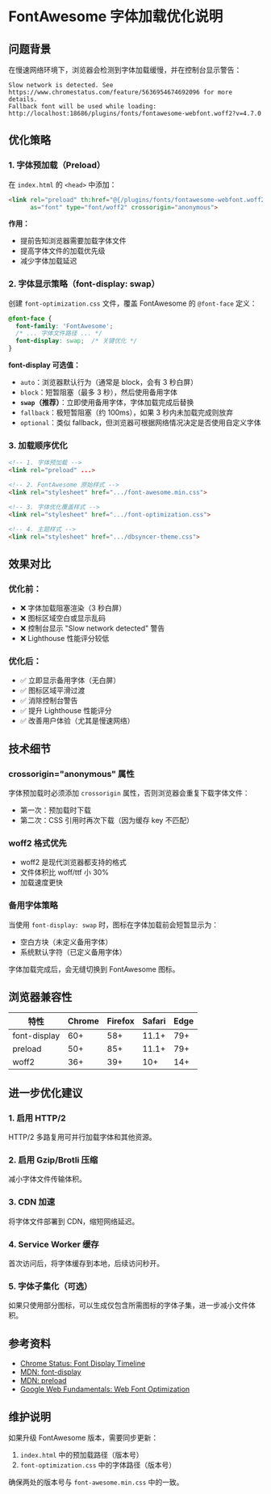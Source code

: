 # FontAwesome 字体加载优化说明

## 问题背景

在慢速网络环境下，浏览器会检测到字体加载缓慢，并在控制台显示警告：
```
Slow network is detected. See https://www.chromestatus.com/feature/5636954674692096 for more details. 
Fallback font will be used while loading: http://localhost:18686/plugins/fonts/fontawesome-webfont.woff2?v=4.7.0
```

## 优化策略

### 1. **字体预加载（Preload）**
在 `index.html` 的 `<head>` 中添加：
```html
<link rel="preload" th:href="@{/plugins/fonts/fontawesome-webfont.woff2?v=4.7.0}" 
      as="font" type="font/woff2" crossorigin="anonymous">
```

**作用：**
- 提前告知浏览器需要加载字体文件
- 提高字体文件的加载优先级
- 减少字体加载延迟

### 2. **字体显示策略（font-display: swap）**
创建 `font-optimization.css` 文件，覆盖 FontAwesome 的 `@font-face` 定义：
```css
@font-face {
  font-family: 'FontAwesome';
  /* ... 字体文件路径 ... */
  font-display: swap;  /* 关键优化 */
}
```

**font-display 可选值：**
- `auto`：浏览器默认行为（通常是 block，会有 3 秒白屏）
- `block`：短暂阻塞（最多 3 秒），然后使用备用字体
- **`swap`（推荐）**：立即使用备用字体，字体加载完成后替换
- `fallback`：极短暂阻塞（约 100ms），如果 3 秒内未加载完成则放弃
- `optional`：类似 fallback，但浏览器可根据网络情况决定是否使用自定义字体

### 3. **加载顺序优化**
```html
<!-- 1. 字体预加载 -->
<link rel="preload" ...>

<!-- 2. FontAwesome 原始样式 -->
<link rel="stylesheet" href=".../font-awesome.min.css">

<!-- 3. 字体优化覆盖样式 -->
<link rel="stylesheet" href=".../font-optimization.css">

<!-- 4. 主题样式 -->
<link rel="stylesheet" href=".../dbsyncer-theme.css">
```

## 效果对比

### 优化前：
- ❌ 字体加载阻塞渲染（3 秒白屏）
- ❌ 图标区域空白或显示乱码
- ❌ 控制台显示 "Slow network detected" 警告
- ❌ Lighthouse 性能评分较低

### 优化后：
- ✅ 立即显示备用字体（无白屏）
- ✅ 图标区域平滑过渡
- ✅ 消除控制台警告
- ✅ 提升 Lighthouse 性能评分
- ✅ 改善用户体验（尤其是慢速网络）

## 技术细节

### crossorigin="anonymous" 属性
字体预加载时必须添加 `crossorigin` 属性，否则浏览器会重复下载字体文件：
- 第一次：预加载时下载
- 第二次：CSS 引用时再次下载（因为缓存 key 不匹配）

### woff2 格式优先
- woff2 是现代浏览器都支持的格式
- 文件体积比 woff/ttf 小 30%
- 加载速度更快

### 备用字体策略
当使用 `font-display: swap` 时，图标在字体加载前会短暂显示为：
- 空白方块（未定义备用字体）
- 系统默认字符（已定义备用字体）

字体加载完成后，会无缝切换到 FontAwesome 图标。

## 浏览器兼容性

| 特性 | Chrome | Firefox | Safari | Edge |
|------|--------|---------|--------|------|
| font-display | 60+ | 58+ | 11.1+ | 79+ |
| preload | 50+ | 85+ | 11.1+ | 79+ |
| woff2 | 36+ | 39+ | 10+ | 14+ |

## 进一步优化建议

### 1. **启用 HTTP/2**
HTTP/2 多路复用可并行加载字体和其他资源。

### 2. **启用 Gzip/Brotli 压缩**
减小字体文件传输体积。

### 3. **CDN 加速**
将字体文件部署到 CDN，缩短网络延迟。

### 4. **Service Worker 缓存**
首次访问后，将字体缓存到本地，后续访问秒开。

### 5. **字体子集化（可选）**
如果只使用部分图标，可以生成仅包含所需图标的字体子集，进一步减小文件体积。

## 参考资料

- [Chrome Status: Font Display Timeline](https://www.chromestatus.com/feature/5636954674692096)
- [MDN: font-display](https://developer.mozilla.org/zh-CN/docs/Web/CSS/@font-face/font-display)
- [MDN: preload](https://developer.mozilla.org/zh-CN/docs/Web/HTML/Attributes/rel/preload)
- [Google Web Fundamentals: Web Font Optimization](https://web.dev/font-best-practices/)

## 维护说明

如果升级 FontAwesome 版本，需要同步更新：
1. `index.html` 中的预加载路径（版本号）
2. `font-optimization.css` 中的字体路径（版本号）

确保两处的版本号与 `font-awesome.min.css` 中的一致。

